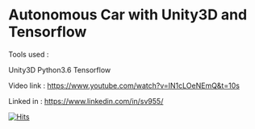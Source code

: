 # Autonomous Car with Unity3D and Tensorflow



Tools used :

Unity3D
Python3.6
Tensorflow


Video link :
https://www.youtube.com/watch?v=IN1cLOeNEmQ&t=10s

Linked in : 
https://www.linkedin.com/in/sv955/

[![Hits](https://hits.seeyoufarm.com/api/count/incr/badge.svg?url=https%3A%2F%2Fgithub.com%2Fsv955%2FAutonomous-Car-with-Unity3D-and-Tensorflow&count_bg=%2379C83D&title_bg=%23555555&icon=&icon_color=%23E7E7E7&title=hits&edge_flat=false)](https://hits.seeyoufarm.com)
